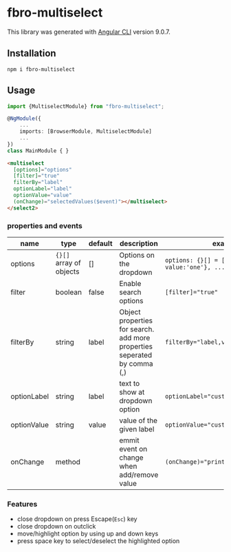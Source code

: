 # fbro-multiselect

This library was generated with [Angular CLI](https://github.com/angular/angular-cli) version 9.0.7.

## Installation

```
npm i fbro-multiselect
```

## Usage

```ts
import {MultiselectModule} from "fbro-multiselect";

@NgModule({
    ...
    imports: [BrowserModule, MultiselectModule]
    ...
})
class MainModule { }
```

```html
<multiselect
  [options]="options"
  [filter]="true"
  filterBy="label"
  optionLabel="label"
  optionValue="value"
  (onChange)="selectedValues($event)"></multiselect>
</select2>
```

### properties and events

name | type | default | description | example
--- | --- | --- | --- | ---
options | `{}[]` array of objects | [] | Options on the dropdown | `options: {}[] = [{label:'option1', value:'one'}, ...]`
filter | boolean | false | Enable search options | `[filter]="true"`
filterBy | string | label | Object properties for search. add more properties seperated by comma (,) | `filterBy="label,value,customProp"`
optionLabel | string | label | text to show at dropdown option | `optionLabel="customProp"`
optionValue | string | value | value of the given label | `optionValue="customPropVal"`
onChange | method | | emmit event on change when add/remove value | `(onChange)="printTheChange($event)"`

### Features
+ close dropdown on press Escape(`Esc`) key
+ close dropdown on outclick
+ move/highlight option by using up and down keys
+ press space key to select/deselect the highlighted option
